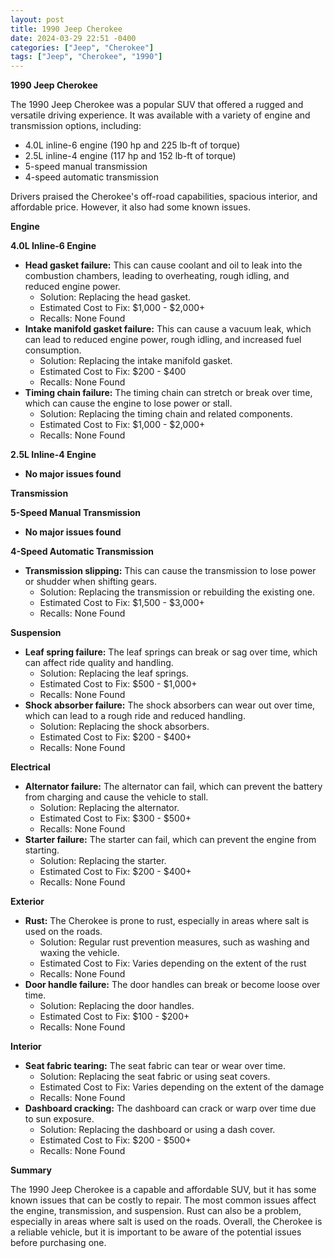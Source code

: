 ```yaml
---
layout: post
title: 1990 Jeep Cherokee
date: 2024-03-29 22:51 -0400
categories: ["Jeep", "Cherokee"]
tags: ["Jeep", "Cherokee", "1990"]
---
```

**1990 Jeep Cherokee**

The 1990 Jeep Cherokee was a popular SUV that offered a rugged and versatile driving experience. It was available with a variety of engine and transmission options, including:

* 4.0L inline-6 engine (190 hp and 225 lb-ft of torque)
* 2.5L inline-4 engine (117 hp and 152 lb-ft of torque)
* 5-speed manual transmission
* 4-speed automatic transmission

Drivers praised the Cherokee's off-road capabilities, spacious interior, and affordable price. However, it also had some known issues.

**Engine**

**4.0L Inline-6 Engine**

* **Head gasket failure:** This can cause coolant and oil to leak into the combustion chambers, leading to overheating, rough idling, and reduced engine power.
    * Solution: Replacing the head gasket.
    * Estimated Cost to Fix: $1,000 - $2,000+
    * Recalls: None Found
* **Intake manifold gasket failure:** This can cause a vacuum leak, which can lead to reduced engine power, rough idling, and increased fuel consumption.
    * Solution: Replacing the intake manifold gasket.
    * Estimated Cost to Fix: $200 - $400
    * Recalls: None Found
* **Timing chain failure:** The timing chain can stretch or break over time, which can cause the engine to lose power or stall.
    * Solution: Replacing the timing chain and related components.
    * Estimated Cost to Fix: $1,000 - $2,000+
    * Recalls: None Found

**2.5L Inline-4 Engine**

* **No major issues found**

**Transmission**

**5-Speed Manual Transmission**

* **No major issues found**

**4-Speed Automatic Transmission**

* **Transmission slipping:** This can cause the transmission to lose power or shudder when shifting gears.
    * Solution: Replacing the transmission or rebuilding the existing one.
    * Estimated Cost to Fix: $1,500 - $3,000+
    * Recalls: None Found

**Suspension**

* **Leaf spring failure:** The leaf springs can break or sag over time, which can affect ride quality and handling.
    * Solution: Replacing the leaf springs.
    * Estimated Cost to Fix: $500 - $1,000+
    * Recalls: None Found
* **Shock absorber failure:** The shock absorbers can wear out over time, which can lead to a rough ride and reduced handling.
    * Solution: Replacing the shock absorbers.
    * Estimated Cost to Fix: $200 - $400+
    * Recalls: None Found

**Electrical**

* **Alternator failure:** The alternator can fail, which can prevent the battery from charging and cause the vehicle to stall.
    * Solution: Replacing the alternator.
    * Estimated Cost to Fix: $300 - $500+
    * Recalls: None Found
* **Starter failure:** The starter can fail, which can prevent the engine from starting.
    * Solution: Replacing the starter.
    * Estimated Cost to Fix: $200 - $400+
    * Recalls: None Found

**Exterior**

* **Rust:** The Cherokee is prone to rust, especially in areas where salt is used on the roads.
    * Solution: Regular rust prevention measures, such as washing and waxing the vehicle.
    * Estimated Cost to Fix: Varies depending on the extent of the rust
    * Recalls: None Found
* **Door handle failure:** The door handles can break or become loose over time.
    * Solution: Replacing the door handles.
    * Estimated Cost to Fix: $100 - $200+
    * Recalls: None Found

**Interior**

* **Seat fabric tearing:** The seat fabric can tear or wear over time.
    * Solution: Replacing the seat fabric or using seat covers.
    * Estimated Cost to Fix: Varies depending on the extent of the damage
    * Recalls: None Found
* **Dashboard cracking:** The dashboard can crack or warp over time due to sun exposure.
    * Solution: Replacing the dashboard or using a dash cover.
    * Estimated Cost to Fix: $200 - $500+
    * Recalls: None Found

**Summary**

The 1990 Jeep Cherokee is a capable and affordable SUV, but it has some known issues that can be costly to repair. The most common issues affect the engine, transmission, and suspension. Rust can also be a problem, especially in areas where salt is used on the roads. Overall, the Cherokee is a reliable vehicle, but it is important to be aware of the potential issues before purchasing one.
